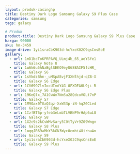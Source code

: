 ```yaml
---
layout: produk-casinghp
title: Destiny Dark Logo Samsung Galaxy S9 Plus Case
categories: samsung
tags: galaxy

# Produk
product-title: Destiny Dark Logo Samsung Galaxy S9 Plus Case
harga: 90000
sku: hn-3459
image-drive: 1yi1sraCbK903d-hcYxeX02C9qsCnsEoE
gallery:
  - url: 1mD1bcToKPRPAVQ_ULmj4b_65_aeYSfe1
    title: Galaxy Note 8
  - url: 1u6k6u5ANaBglSEKO9eyU68BAIF5fcHR_
    title: Galaxy S6
  - url: 1sVkdzBhn-_uMSpABvjF3XNlhjd-qZ8-X
    title: Galaxy S6 Edge
  - url: 1CV6997lvIocUImdY4G-0FXDEA6L9ji-R
    title: Galaxy S6 Edge Plus
  - url: 19KeQlx_7A1CwWm7NmSu28QdcoVOLt7nP
    title: Galaxy S7
  - url: 1M9Oax0TGaQ4qz-XxW33p-iN-hq20CLed
    title: Galaxy S7 Edge
  - url: 1IzfBT6p-yfeb3eLmbTLVBNP9rHAp6uL8
    title: Galaxy S8
  - url: 1X2c9s2kCvWMvSary5C0tTyVr9Z09Wngv
    title: Galaxy S8 Plus
  - url: 1uqqJR69aMbY3kGN3Wyc0emhi4UirhaAn
    title: Galaxy S9
  - url: 1yi1sraCbK903d-hcYxeX02C9qsCnsEoE
    title: Galaxy S9 Plus
---
```

